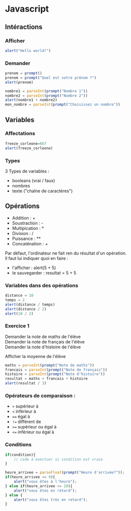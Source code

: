 # Javascript


## Intéractions


### Afficher
```js
alert("Hello world!")
```
### Demander
```js
prenom = prompt()
prenom = prompt("Quel est votre prénom ?")
alert(prenom)
```
```js
nombre1 = parseInt(prompt("Nombre 1"))
nombre2 = parseInt(prompt("Nombre 2"))
alert(nombre1 + nombre2)
mon_nombre = parseInt(prompt("Choisissez un nombre"))
```
## Variables


### Affectations
```js
freeze_corleone=667
alert(freeze_corleone)
```

### Types
3 Types de variables :
 - booleans (vrai / faux)
 - nombres
 - texte ("chaîne de caractères")

## Opérations
 - Addition : +
 - Soustraction : -
 - Multipication : *
 - Division : /
 - Puissance : **
 - Concaténation : +


Par défaut, l'ordinateur ne fait ren du résultat d'un opération. <br/>
Il faut lui indiquer quoi en faire :
 - l'afficher : alert(5 + 5)
 - le sauvegarder : resultat = 5 + 5

### Variables dans des opérations
```js
distance = 10
temps = 2
alert(distance / temps)
alert(distance / 2)
alert(10 / 2)
```

### Exercice 1
Demander la note de maths de l'élève <br/>
Demander la note de français de l'élève <br/>
Demander la note d'histoire de l'élève

Afficher la moyenne de l'élève
```js
maths = parseInt(prompt("Note de maths"))
francais = parseInt(prompt("Note de français"))
histoire = parseInt(prompt("Note d'histoire"))
resultat = maths + francais + histoire
alert(resultat / 3)
```

### Opérateurs de comparaison :
 - `>` supérieur à
 - `<` inférieur à
 - `==` égal à
 - `!=` différent de
 - `>=` supérieur ou égal à
 - `<=` inférieur ou égal à

### Conditions
```js
if(condition){
    // code à exectuer si condition est vraie
}
```
```js
heure_arrivee = parseFloat(prompt("Heure d'arrivée?"));
if(heure_arrivee <= 9){
    alert("vous êtes à l'heure");
} else if(heure_arrivee <= 10){
    alert("vous êtes en retard");
} else {
    alert("vous êtes très en retard");
}
```
